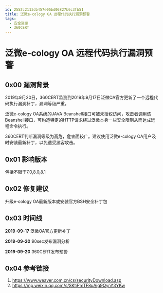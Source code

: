 ```yaml
---
id: 2552c2113db457e05bd06827b6c3fb51
title: 泛微e-cology OA 远程代码执行漏洞预警
tags: 
  - 安全资讯
  - 360CERT
---
```


# 泛微e-cology OA 远程代码执行漏洞预警

0x00 漏洞背景
---------


2019年9月20日，360CERT监测到2019年9月17日泛微OA官方更新了一个远程代码执行漏洞补丁，漏洞等级严重。


泛微e-cology OA系统的JAVA Beanshell接口可被未授权访问，攻击者调用该Beanshell接口，可构造特定的HTTP请求绕过泛微本身一些安全限制从而达成远程命令执行。


360CERT判断漏洞等级为高危，危害面较广。建议使用泛微e-cology OA用户及时安装最新补丁，以免遭受黑客攻击。


0x01 影响版本
---------


包括不限于7.0,8.0,8.1


0x02 修复建议
---------


升级e-cology OA最新版本或安装官方BSH安全补丁包


0x03 时间线
--------


**2019-09-17** 泛微OA官方更新补丁


**2019-09-20** 90sec发布漏洞分析


**2019-09-20** 360CERT发布预警


0x04 参考链接
---------


1. <https://www.weaver.com.cn/cs/securityDownload.asp>
2. <https://mp.weixin.qq.com/s/SKtiPmTF8uAjq9QynY3YKw>


